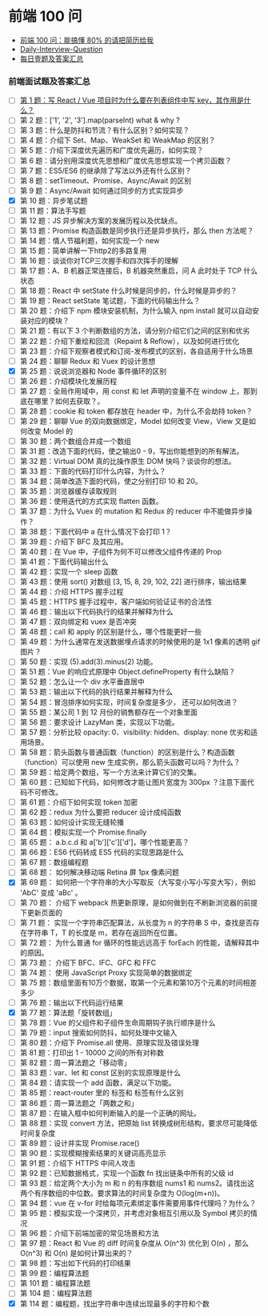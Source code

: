 # 前端 100 问

- [前端 100 问：能搞懂 80% 的请把简历给我](https://juejin.im/post/5d23e750f265da1b855c7bbe)
- [Daily-Interview-Question](https://github.com/Advanced-Frontend/Daily-Interview-Question)
- [每日壹题及答案汇总](https://muyiy.vip/question/)

### 前端面试题及答案汇总

- [ ] [第 1 题：写 React / Vue 项目时为什么要在列表组件中写 key，其作用是什么？](https://github.com/Advanced-Frontend/Daily-Interview-Question/issues/1)
- [ ] 第 2 题：['1', '2', '3'].map(parseInt) what & why ?
- [ ] 第 3 题：什么是防抖和节流？有什么区别？如何实现？
- [ ] 第 4 题：介绍下 Set、Map、WeakSet 和 WeakMap 的区别？
- [ ] 第 5 题：介绍下深度优先遍历和广度优先遍历，如何实现？
- [ ] 第 6 题：请分别用深度优先思想和广度优先思想实现一个拷贝函数？
- [ ] 第 7 题：ES5/ES6 的继承除了写法以外还有什么区别？
- [ ] 第 8 题：setTimeout、Promise、Async/Await 的区别
- [ ] 第 9 题：Async/Await 如何通过同步的方式实现异步
- [x] 第 10 题：异步笔试题
- [ ] 第 11 题：算法手写题
- [ ] 第 12 题：JS 异步解决方案的发展历程以及优缺点。
- [ ] 第 13 题：Promise 构造函数是同步执行还是异步执行，那么 then 方法呢？
- [ ] 第 14 题：情人节福利题，如何实现一个 new
- [ ] 第 15 题：简单讲解一下http2的多路复用
- [ ] 第 16 题：谈谈你对TCP三次握手和四次挥手的理解
- [ ] 第 17 题：A、B 机器正常连接后，B 机器突然重启，问 A 此时处于 TCP 什么状态
- [ ] 第 18 题：React 中 setState 什么时候是同步的，什么时候是异步的？
- [ ] 第 19 题：React setState 笔试题，下面的代码输出什么？
- [ ] 第 20 题：介绍下 npm 模块安装机制，为什么输入 npm install 就可以自动安装对应的模块？
- [ ] 第 21 题：有以下 3 个判断数组的方法，请分别介绍它们之间的区别和优劣
- [ ] 第 22 题：介绍下重绘和回流（Repaint & Reflow），以及如何进行优化
- [ ] 第 23 题：介绍下观察者模式和订阅-发布模式的区别，各自适用于什么场景
- [ ] 第 24 题：聊聊 Redux 和 Vuex 的设计思想
- [x] 第 25 题：说说浏览器和 Node 事件循环的区别
- [ ] 第 26 题：介绍模块化发展历程
- [ ] 第 27 题：全局作用域中，用 const 和 let 声明的变量不在 window 上，那到底在哪里？如何去获取？。
- [ ] 第 28 题：cookie 和 token 都存放在 header 中，为什么不会劫持 token？
- [ ] 第 29 题：聊聊 Vue 的双向数据绑定，Model 如何改变 View，View 又是如何改变 Model 的
- [ ] 第 30 题：两个数组合并成一个数组
- [ ] 第 31 题：改造下面的代码，使之输出0 - 9，写出你能想到的所有解法。
- [ ] 第 32 题：Virtual DOM 真的比操作原生 DOM 快吗？谈谈你的想法。
- [ ] 第 33 题：下面的代码打印什么内容，为什么？
- [ ] 第 34 题：简单改造下面的代码，使之分别打印 10 和 20。
- [ ] 第 35 题：浏览器缓存读取规则
- [ ] 第 36 题：使用迭代的方式实现 flatten 函数。
- [ ] 第 37 题：为什么 Vuex 的 mutation 和 Redux 的 reducer 中不能做异步操作？
- [ ] 第 38 题：下面代码中 a 在什么情况下会打印 1？
- [ ] 第 39 题：介绍下 BFC 及其应用。
- [ ] 第 40 题：在 Vue 中，子组件为何不可以修改父组件传递的 Prop
- [ ] 第 41 题：下面代码输出什么
- [ ] 第 42 题：实现一个 sleep 函数
- [ ] 第 43 题：使用 sort() 对数组 [3, 15, 8, 29, 102, 22] 进行排序，输出结果
- [ ] 第 44 题：介绍 HTTPS 握手过程
- [ ] 第 45 题：HTTPS 握手过程中，客户端如何验证证书的合法性
- [ ] 第 46 题：输出以下代码执行的结果并解释为什么
- [ ] 第 47 题：双向绑定和 vuex 是否冲突
- [ ] 第 48 题：call 和 apply 的区别是什么，哪个性能更好一些
- [ ] 第 49 题：为什么通常在发送数据埋点请求的时候使用的是 1x1 像素的透明 gif 图片？
- [ ] 第 50 题：实现 (5).add(3).minus(2) 功能。
- [ ] 第 51 题：Vue 的响应式原理中 Object.defineProperty 有什么缺陷？
- [ ] 第 52 题：怎么让一个 div 水平垂直居中
- [ ] 第 53 题：输出以下代码的执行结果并解释为什么
- [ ] 第 54 题：冒泡排序如何实现，时间复杂度是多少， 还可以如何改进？
- [ ] 第 55 题：某公司 1 到 12 月份的销售额存在一个对象里面
- [ ] 第 56 题：要求设计 LazyMan 类，实现以下功能。
- [ ] 第 57 题：分析比较 opacity: 0、visibility: hidden、display: none 优劣和适用场景。
- [ ] 第 58 题：箭头函数与普通函数（function）的区别是什么？构造函数（function）可以使用 new 生成实例，那么箭头函数可以吗？为什么？
- [ ] 第 59 题：给定两个数组，写一个方法来计算它们的交集。
- [ ] 第 60 题：已知如下代码，如何修改才能让图片宽度为 300px ？注意下面代码不可修改。
- [ ] 第 61 题：介绍下如何实现 token 加密
- [ ] 第 62 题：redux 为什么要把 reducer 设计成纯函数
- [ ] 第 63 题：如何设计实现无缝轮播
- [ ] 第 64 题：模拟实现一个 Promise.finally
- [ ] 第 65 题： a.b.c.d 和 a['b']['c']['d']，哪个性能更高？
- [ ] 第 66 题：ES6 代码转成 ES5 代码的实现思路是什么
- [ ] 第 67 题：数组编程题
- [ ] 第 68 题： 如何解决移动端 Retina 屏 1px 像素问题
- [x] 第 69 题： 如何把一个字符串的大小写取反（大写变小写小写变大写），例如 ’AbC' 变成 'aBc' 。
- [ ] 第 70 题： 介绍下 webpack 热更新原理，是如何做到在不刷新浏览器的前提下更新页面的
- [ ] 第 71 题： 实现一个字符串匹配算法，从长度为 n 的字符串 S 中，查找是否存在字符串 T，T 的长度是 m，若存在返回所在位置。
- [ ] 第 72 题： 为什么普通 for 循环的性能远远高于 forEach 的性能，请解释其中的原因。
- [ ] 第 73 题： 介绍下 BFC、IFC、GFC 和 FFC
- [ ] 第 74 题： 使用 JavaScript Proxy 实现简单的数据绑定
- [ ] 第 75 题：数组里面有10万个数据，取第一个元素和第10万个元素的时间相差多少
- [ ] 第 76 题：输出以下代码运行结果
- [x] 第 77 题：算法题「旋转数组」
- [ ] 第 78 题：Vue 的父组件和子组件生命周期钩子执行顺序是什么
- [ ] 第 79 题：input 搜索如何防抖，如何处理中文输入
- [ ] 第 80 题：介绍下 Promise.all 使用、原理实现及错误处理
- [ ] 第 81 题：打印出 1 - 10000 之间的所有对称数
- [ ] 第 82 题：周一算法题之「移动零」
- [ ] 第 83 题：var、let 和 const 区别的实现原理是什么
- [ ] 第 84 题：请实现一个 add 函数，满足以下功能。
- [ ] 第 85 题：react-router 里的 <Link> 标签和 <a> 标签有什么区别
- [ ] 第 86 题：周一算法题之「两数之和」
- [ ] 第 87 题：在输入框中如何判断输入的是一个正确的网址。
- [ ] 第 88 题：实现 convert 方法，把原始 list 转换成树形结构，要求尽可能降低时间复杂度
- [ ] 第 89 题：设计并实现 Promise.race()
- [ ] 第 90 题：实现模糊搜索结果的关键词高亮显示
- [ ] 第 91 题：介绍下 HTTPS 中间人攻击
- [ ] 第 92 题：已知数据格式，实现一个函数 fn 找出链条中所有的父级 id
- [ ] 第 93 题：给定两个大小为 m 和 n 的有序数组 nums1 和 nums2。请找出这两个有序数组的中位数。要求算法的时间复杂度为 O(log(m+n))。
- [ ] 第 94 题：vue 在 v-for 时给每项元素绑定事件需要用事件代理吗？为什么？
- [ ] 第 95 题：模拟实现一个深拷贝，并考虑对象相互引用以及 Symbol 拷贝的情况
- [ ] 第 96 题：介绍下前端加密的常见场景和方法
- [ ] 第 97 题：React 和 Vue 的 diff 时间复杂度从 O(n^3) 优化到 O(n) ，那么 O(n^3) 和 O(n) 是如何计算出来的？
- [ ] 第 98 题：写出如下代码的打印结果
- [ ] 第 99 题：编程算法题
- [ ] 第 101 题：编程算法题
- [ ] 第 104 题：编程算法题
- [x] 第 114 题：编程题，找出字符串中连续出现最多的字符和个数